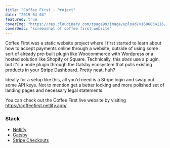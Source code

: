 ```yaml
---
title: "Coffee First - Project"
date: "2019-04-04"
featured: true
coverImg: "https://res.cloudinary.com/tpage99/image/upload/v1606834116/dev/coffeefirstss.jpg"
coverDesc: "screenshot of coffee first website"
---
```


Coffee First was a static website project where I first started to learn about how to accept payments online through a website, outside of using some sort of already pre-built plugin like Woocommerce with Wordpress or a hosted solution like Shopify or Square. Technically, this _does_ use a plugin, but it's a node plugin through the Gatsby ecosystem that pulls existing products in your Stripe Dashboard. Pretty neat, huh? 

Ideally for a setup like this, all you'd need is a Stripe login and swap out some API keys. Not to mention get a better looking and more polished set of landing pages and necessary legal statements. 

You can check out the Coffee First live website by visiting https://coffeefirst.netlify.app/.  

### Stack  
 - [Netlify](https://www.netlify.com/)
 - [Gatsby](https://www.gatsbyjs.com/)
 - [Stripe Checkouts](https://stripe.com/docs/payments/checkout)